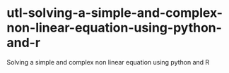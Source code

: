 # utl-solving-a-simple-and-complex-non-linear-equation-using-python-and-r
Solving a simple and complex non linear equation using python and R
